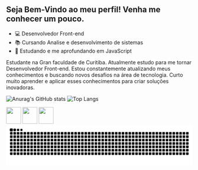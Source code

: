 ## Seja Bem-Vindo ao meu perfil! Venha me conhecer um pouco.

- 💻 Desenvolvedor Front-end
- 📚 Cursando Analise e desenvolvimento de sistemas
- 🌱 Estudando e me aprofundando em JavaScript
  
 Estudante na Gran faculdade de Curitiba. Atualmente estudo para me tornar Desenvolvedor Front-end. Estou constantemente atualizando meus conhecimentos e buscando novos desafios na área de tecnologia. Curto muito aprender e aplicar esses conhecimentos para criar soluções inovadoras.

![Anurag's GitHub stats](https://github-readme-stats.vercel.app/api?username=josealmir5&show_icons=true&theme=calm)
![Top Langs](https://github-readme-stats.vercel.app/api/top-langs/?username=josealmir5&layout=compact&theme=calm)


<div>
<img height="45" width="40" src="https://cdn.jsdelivr.net/gh/devicons/devicon@latest/icons/html5/html5-original.svg" />
<img height="45" width="40" src="https://cdn.jsdelivr.net/gh/devicons/devicon@latest/icons/css3/css3-original.svg" />
<img height="45" width="40" src="https://cdn.jsdelivr.net/gh/devicons/devicon@latest/icons/javascript/javascript-original.svg" />
</div>        

<picture>
  <source media="(prefers-color-scheme: dark)" srcset="https://raw.githubusercontent.com/josealmir5/josealmir5/output/github-contribution-grid-snake-dark.svg">
  <source media="(prefers-color-scheme: light)" srcset="https://raw.githubusercontent.com/josealmir5/josealmir5/output/github-contribution-grid-snake.svg">
  <img alt="github contribution grid snake animation" src="https://raw.githubusercontent.com/josealmir5/josealmir5/output/github-contribution-grid-snake.svg">
</picture>
